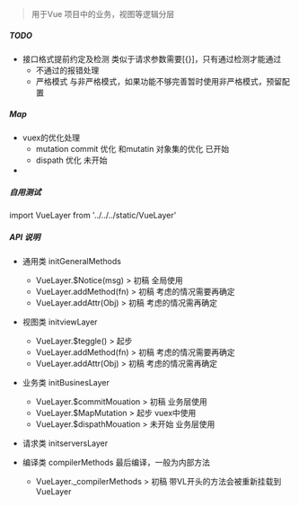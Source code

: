 > 用于Vue 项目中的业务，视图等逻辑分层
##### TODO
- 接口格式提前约定及检测  类似于请求参数需要[{}]，只有通过检测才能通过
  - 不通过的报错处理
  - 严格模式 与非严格模式，如果功能不够完善暂时使用非严格模式，预留配置
##### Map
- vuex的优化处理
  - mutation commit 优化 和mutatin 对象集的优化 已开始
  - dispath 优化  未开始
- 
##### 自用测试
import VueLayer from '../../../static/VueLayer'
##### API 说明
- 通用类 initGeneralMethods
  - VueLayer.$Notice(msg) > 初稿 全局使用
  - VueLayer.addMethod(fn) > 初稿 考虑的情况需要再确定
  - VueLayer.addAttr(Obj) > 初稿 考虑的情况需再确定
  
- 视图类 initviewLayer
  - VueLayer.$teggle()  > 起步
  - VueLayer.addMethod(fn) > 初稿 考虑的情况需要再确定
  - VueLayer.addAttr(Obj)  > 初稿 考虑的情况需再确定
- 业务类 initBusinesLayer
  - VueLayer.$commitMouation > 初稿 业务层使用
  - VueLayer.$MapMutation    > 起步 vuex中使用
  - VueLayer.$dispathMouation > 未开始 业务层使用
- 请求类 initserversLayer
- 编译类 compilerMethods 最后编译，一般为内部方法
  - VueLayer._compilerMethods > 初稿 带VL开头的方法会被重新挂载到VueLayer
